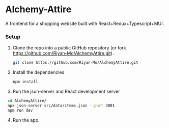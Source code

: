 # Alchemy-Attire

A frontend for a shopping website built with React+Redux+Typescript+MUI.

### Setup

1. Clone the repo into a public GitHub repository (or fork https://github.com/Riyan-Mo/AlchemyAttire.git).

   ```sh
   git clone https://github.com/Riyan-Mo/AlchemyAttire.git
   ```

2. Install the dependencies
   ```sh
   npm install
   ```
3. Run the json-server and React development server

```sh
 cd AlchemyAttire/
 npx json-server src/data/items.json --port 3001
 npm run dev
```

4. Run the app.
